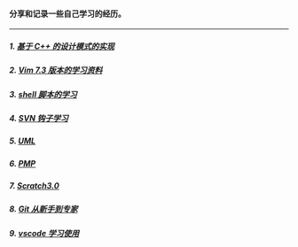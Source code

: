 #### 分享和记录一些自己学习的经历。

---

##### 1. [基于 C++ 的设计模式的实现](/design_pattern)

##### 2. [Vim 7.3 版本的学习资料](/vim/vimTips-v7.3.txt)

##### 3. [shell 脚本的学习](/shell)

##### 4. [SVN 钩子学习](/svn_hooks)

##### 5. [UML](/UML)

##### 6. [PMP](/PMP)

##### 7. [Scratch3.0](/Scratch3.0)

##### 8. [Git 从新手到专家](/git/git_From_novice_to_master-print.md)

##### 9. [vscode 学习使用](/vxcode)





